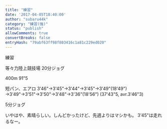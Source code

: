 ```yaml
---
title: "練習"
date: '2017-04-05T18:40:00'
author: "subaru44k"
category: "練習(強)"
status: "publish"
allowComments: true
convertBreaks: false
entryHash: "79abf63ff98f803416c1a81c229ed020"
---
```

練習

等々力陸上競技場
20分ジョグ

400m
91"5

短パン、エアロ
3'46"→3'45"→3'44"→3'45"→3'49"(18'49")
→3'49"→3'51"→3'50"→3'48"→3'36"(18'56")
(37'43"5, avr.3'46"3)

5分ジョグ

いやはや、素晴らしい。しんどかったけど、先週よりはマシかも。
3'45"は走れるなー。

